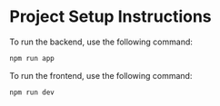 # Project Setup Instructions

To run the backend, use the following command:

```bash
npm run app
```

To run the frontend, use the following command:

```bash
npm run dev
